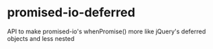 promised-io-deferred
====================

API to make promised-io's whenPromise() more like jQuery's deferred objects and less nested